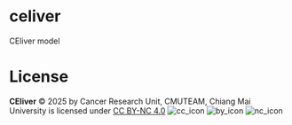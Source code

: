 # celiver
CEliver model 





# License
**CEliver** © 2025 by Cancer Research Unit, CMUTEAM, Chiang Mai University is licensed under <a href="https://creativecommons.org/licenses/by-nc/4.0/">CC BY-NC 4.0</a> ![cc_icon](https://mirrors.creativecommons.org/presskit/icons/cc.svg|20x20) ![by_icon](https://mirrors.creativecommons.org/presskit/icons/by.svg) ![nc_icon](https://mirrors.creativecommons.org/presskit/icons/nc.svg)

